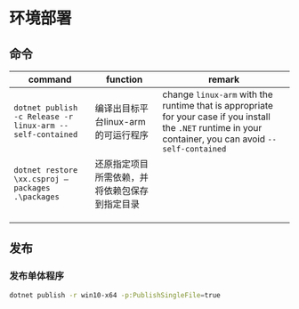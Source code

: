 # 环境部署



## 命令

| command                                                 | function                                       | remark                                                                                                                                                |
|---------------------------------------------------------|------------------------------------------------|-------------------------------------------------------------------------------------------------------------------------------------------------------|
| `dotnet publish -c Release -r linux-arm --self-contained` | 编译出目标平台linux-arm的可运行程序            | change `linux-arm` with the runtime that is appropriate for your case if you install the `.NET` runtime in your container, you can avoid `--self-contained` |
| `dotnet restore \xx.csproj –packages .\packages`        | 还原指定项目所需依赖，并将依赖包保存到指定目录 |                                                                                                                                                       |
|                                                         |                                                |                                                                                                                                                       |
|                                                         |                                                |                                                                                                                                                       |
|                                                         |                                                |                                                                                                                                                       |

## 发布

### 发布单体程序

```bash
dotnet publish -r win10-x64 -p:PublishSingleFile=true
```